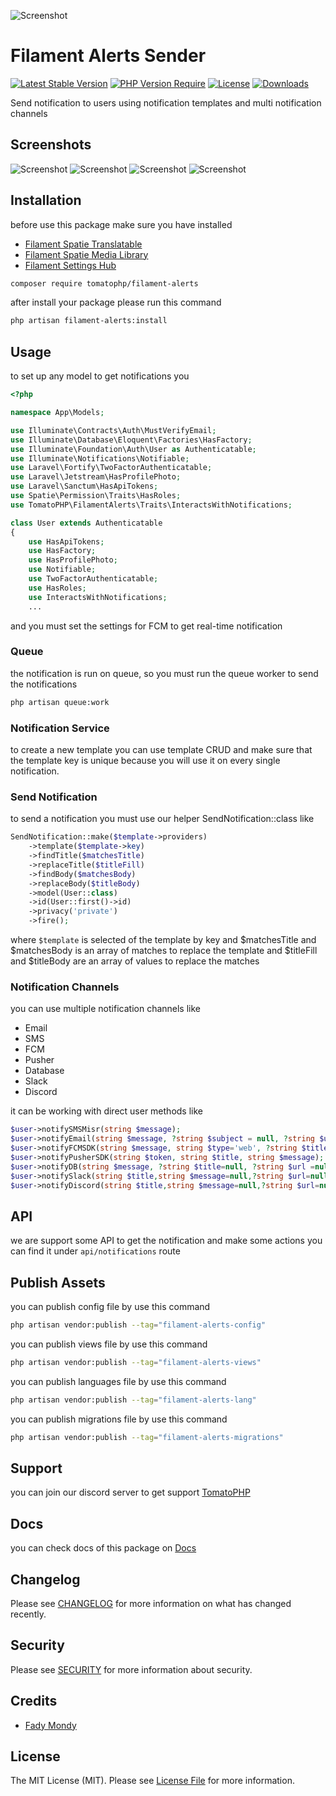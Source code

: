![Screenshot](https://github.com/tomatophp/filament-alerts/blob/master/arts/3x1io-tomato-alerts.jpg)

# Filament Alerts Sender

[![Latest Stable Version](https://poser.pugx.org/tomatophp/filament-alerts/version.svg)](https://packagist.org/packages/tomatophp/filament-alerts)
[![PHP Version Require](http://poser.pugx.org/tomatophp/filament-alerts/require/php)](https://packagist.org/packages/tomatophp/filament-alerts)
[![License](https://poser.pugx.org/tomatophp/filament-alerts/license.svg)](https://packagist.org/packages/tomatophp/filament-alerts)
[![Downloads](https://poser.pugx.org/tomatophp/filament-alerts/d/total.svg)](https://packagist.org/packages/tomatophp/filament-alerts)

Send notification to users using notification templates and multi notification channels

## Screenshots

![Screenshot](https://github.com/tomatophp/filament-alerts/raw/master/arts/create-template.png)
![Screenshot](https://github.com/tomatophp/filament-alerts/raw/master/arts/notifications.png)
![Screenshot](https://github.com/tomatophp/filament-alerts/raw/master/arts/notify.png)
![Screenshot](https://github.com/tomatophp/filament-alerts/raw/master/arts/templates.png)

## Installation


before use this package make sure you have installed 

- [Filament Spatie Translatable](https://filamentphp.com/plugins/filament-spatie-translatable)
- [Filament Spatie Media Library](https://filamentphp.com/plugins/filament-spatie-media-library)
- [Filament Settings Hub](https://github.com/tomatophp/filament-settings-hub)

```bash
composer require tomatophp/filament-alerts
```

after install your package please run this command

```bash
php artisan filament-alerts:install
```

## Usage

to set up any model to get notifications you

```php
<?php

namespace App\Models;

use Illuminate\Contracts\Auth\MustVerifyEmail;
use Illuminate\Database\Eloquent\Factories\HasFactory;
use Illuminate\Foundation\Auth\User as Authenticatable;
use Illuminate\Notifications\Notifiable;
use Laravel\Fortify\TwoFactorAuthenticatable;
use Laravel\Jetstream\HasProfilePhoto;
use Laravel\Sanctum\HasApiTokens;
use Spatie\Permission\Traits\HasRoles;
use TomatoPHP\FilamentAlerts\Traits\InteractsWithNotifications;

class User extends Authenticatable
{
    use HasApiTokens;
    use HasFactory;
    use HasProfilePhoto;
    use Notifiable;
    use TwoFactorAuthenticatable;
    use HasRoles;
    use InteractsWithNotifications;
    ...
```

and you must set the settings for FCM to get real-time notification

### Queue

the notification is run on queue, so you must run the queue worker to send the notifications

```bash
php artisan queue:work
```

### Notification Service

to create a new template you can use template CRUD and make sure that the template key is unique because you will use it on every single notification.

### Send Notification

to send a notification you must use our helper SendNotification::class like

```php
SendNotification::make($template->providers)
    ->template($template->key)
    ->findTitle($matchesTitle)
    ->replaceTitle($titleFill)
    ->findBody($matchesBody)
    ->replaceBody($titleBody)
    ->model(User::class)
    ->id(User::first()->id)
    ->privacy('private')
    ->fire();
```

where `$template` is selected of the template by key and $matchesTitle and $matchesBody is an array of matches to replace the template and $titleFill and $titleBody are an array of values to replace the matches


### Notification Channels

you can use multiple notification channels like

- Email
- SMS
- FCM
- Pusher
- Database
- Slack
- Discord

it can be working with direct user methods like

```php
$user->notifySMSMisr(string $message);
$user->notifyEmail(string $message, ?string $subject = null, ?string $url = null);
$user->notifyFCMSDK(string $message, string $type='web', ?string $title=null, ?string $url=null, ?string $image=null, ?string $icon=null, ?array $data=[]);
$user->notifyPusherSDK(string $token, string $title, string $message);
$user->notifyDB(string $message, ?string $title=null, ?string $url =null);
$user->notifySlack(string $title,string $message=null,?string $url=null, ?string $image=null, ?string $webhook=null);
$user->notifyDiscord(string $title,string $message=null,?string $url=null, ?string $image=null, ?string $webhook=null);
```

## API

we are support some API to get the notification and make some actions you can find it under `api/notifications` route

## Publish Assets

you can publish config file by use this command

```bash
php artisan vendor:publish --tag="filament-alerts-config"
```

you can publish views file by use this command

```bash
php artisan vendor:publish --tag="filament-alerts-views"
```

you can publish languages file by use this command

```bash
php artisan vendor:publish --tag="filament-alerts-lang"
```

you can publish migrations file by use this command

```bash
php artisan vendor:publish --tag="filament-alerts-migrations"
```



## Support

you can join our discord server to get support [TomatoPHP](https://discord.gg/Xqmt35Uh)

## Docs

you can check docs of this package on [Docs](https://docs.tomatophp.com/plugins/laravel-package-generator)

## Changelog

Please see [CHANGELOG](CHANGELOG.md) for more information on what has changed recently.

## Security

Please see [SECURITY](SECURITY.md) for more information about security.

## Credits

- [Fady Mondy](mailto:info@3x1.io)

## License

The MIT License (MIT). Please see [License File](LICENSE.md) for more information.
